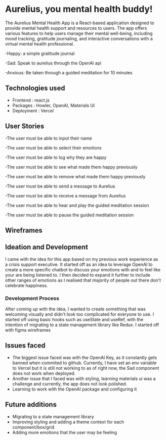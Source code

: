 # Aurelius, you mental health buddy! 
The Aurelius Mental Health App is a React-based application designed to provide mental health support and resources to users. The app offers various features to help users manage their mental well-being, including mood tracking, gratitude journaling, and interactive conversations with a virtual mental health professional.

-Happy: a simple gratitude journal 

-Sad: Speak to aurelius through the OpenAI api

-Anxious: Be taken through a guided meditation for 10 minutes 

## Technologies used 
- Frontend : react.js 
- Packages : Howler, OpenAI, Materials UI 
- Deployment : Vercel

## User Stories 
-The user must be able to input their name 

-The user must be able to select their emotions

-The user must be able to log why they are happy 

-The user must be able to see what made them happy previously 

-The user must be able to remove what made them happy previously 

-The user must be able to send a message to Aurelius 

-The user must be able to receive a message from Aurelius 

-The user must be able to hear and play the guided meditation session 

-The user must be able to pause the guided meditation session 

## Wireframes



## Ideation and Development
I came with the idea for this app based on my previous work experience as a crisis support executive. It started off as an idea to leverage OpenAI to create a more specific chatbot to discuss your emotions with and to feel like your are being listened to. I then decided to expand it further to include other ranges of emotions as I realised that majority of people out there don't celebrate happiness. 

### Development Process
After coming up with the idea, I wanted to create something that was welcoming visually and didn't look too complicated for everyone to use. I started off using basic hooks such as useState and useRef, with the intention of migrating to a state management library like Redux. I started off with figma wireframes


## Issues faced
- The biggest issue faced was with the OpenAI Key, as it constantly gets banned when commited to github. Currently, I have set an env variable to Vercel but it is still not working to as of right now, the Sad component does not work when deployed.
- Another issue that I faced was with styling, learning materials ui was a challenge and currently, the app does not look polished. 
- Learning to work with the OpenAI package and configuring it

## Future additions 
- Migrating to a state management library 
- Improving styling and adding a theme context for each component/box/grid 
- Adding more emotions that the user may be feeling


